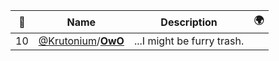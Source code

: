 |:star2: | Name | Description | 🌍|
|---|---|---|---|
|10|[@Krutonium](https://github.com/Krutonium)/[**OwO**](https://github.com/Krutonium/OwO)|...I might be furry trash.||

